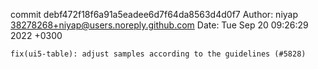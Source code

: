 commit debf472f18f6a91a5eadee6d7f64da8563d4d0f7
Author: niyap <38278268+niyap@users.noreply.github.com>
Date:   Tue Sep 20 09:26:29 2022 +0300

    fix(ui5-table): adjust samples according to the guidelines (#5828)
